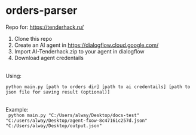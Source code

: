 # orders-parser
Repo for: https://tenderhack.ru/



1. Clone this repo
2. Create an AI agent in https://dialogflow.cloud.google.com/
3. Import AI-Tenderhack.zip to your agent in dialogflow
4. Download agent credentails<br>

<br>
Using: 
<code><br>
python main.py [path to orders dir] [path to ai credentails] [path to json file for saving result (optional)]
</code><br>

Example: 
<code><br>
python main.py "C:/Users/alway/Desktop/docs-test" "C:/users/alway/Desktop/agent-fxow-8c47161c257d.json" "C:/Users/alway/Desktop/output.json"
</code>

